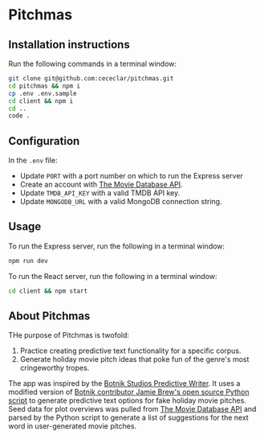 # Pitchmas

## Installation instructions

Run the following commands in a terminal window:

```bash
git clone git@github.com:cececlar/pitchmas.git
cd pitchmas && npm i
cp .env .env.sample
cd client && npm i
cd ..
code .
```

## Configuration

In the `.env` file:

- Update `PORT` with a port number on which to run the Express server
- Create an account with [The Movie Database API](https://developers.themoviedb.org/3/getting-started/introduction).
- Update `TMDB_API_KEY` with a valid TMDB API key.
- Update `MONGODB_URL` with a valid MongoDB connection string.

## Usage

To run the Express server, run the following in a terminal window:

```bash
npm run dev
```

To run the React server, run the following in a terminal window:

```bash
cd client && npm start
```

## About Pitchmas

THe purpose of Pitchmas is twofold:

1. Practice creating predictive text functionality for a specific corpus.
2. Generate holiday movie pitch ideas that poke fun of the genre's most cringeworthy tropes.

The app was inspired by the [Botnik Studios Predictive Writer](https://botnik.org/apps/writer/). It uses a modified version of [Botnik contributor Jamie Brew's open source Python script](https://github.com/jbrew/pt-write) to generate predictive text options for fake holiday movie pitches. Seed data for plot overviews was pulled from [The Movie Database API](https://developers.themoviedb.org/3/getting-started/introduction) and parsed by the Python script to generate a list of suggestions for the next word in user-generated movie pitches.
